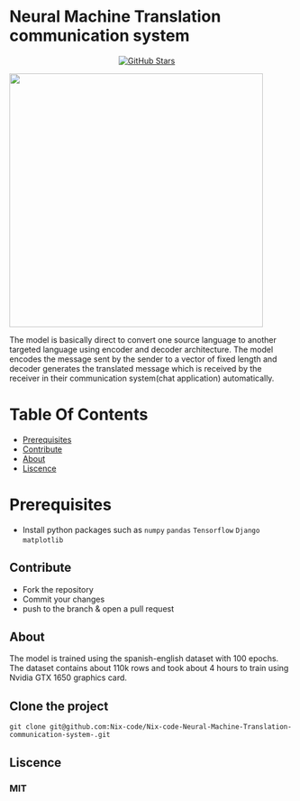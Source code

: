 <h1 style="border: 0;"> Neural Machine Translation communication system </h1>
<p align="center">
        <a href="https://github.com/Nix-code/Neural-Machine-Translation-communication-system-/stargazers" target="_blank"><img alt="GitHub Stars" src="https://img.shields.io/github/stars/Nix-code/Neural-Machine-Translation-communication-system-?style=for-the-badge" /></a>
        &nbsp;&nbsp;&nbsp;
    
</p>

<img src="https://raw.githubusercontent.com/Nix-code/Nix-code-Neural-Machine-Translation-communication-system-/main/src/nmt_chat/assets/static/images/nmt-chat.gif" height="450">

The model is basically direct to convert one source language to another targeted language using encoder and decoder architecture. The model encodes the message sent by the sender to a vector of fixed length and decoder generates the translated message which is received by the receiver in their communication system(chat application) automatically.

# Table Of Contents

-   [Prerequisites](#prerequisites)
-   [Contribute](#Contribute)
-   [About](#About)
-   [Liscence](#Liscence)



# Prerequisites

-   Install python packages such as `numpy` `pandas` `Tensorflow` `Django` `matplotlib`


## Contribute


-   Fork the repository
-   Commit your changes
-   push to the branch & open a pull request

## About
The model is trained using the spanish-english dataset with 100 epochs. The dataset contains about 110k rows and took about 4 hours to train using Nvidia GTX 1650 graphics card.

## Clone the project

```
git clone git@github.com:Nix-code/Nix-code-Neural-Machine-Translation-communication-system-.git
```

## Liscence
### MIT
